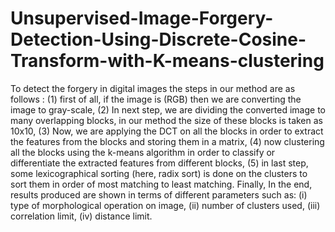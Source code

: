 # Unsupervised-Image-Forgery-Detection-Using-Discrete-Cosine-Transform-with-K-means-clustering
To detect the forgery in digital images the steps in our method are as follows : (1) first of all, if the image is (RGB) then we are converting the image to gray-scale, (2) In next step, we are dividing the converted image to many overlapping blocks, in our method the size of these blocks is taken as 10x10, (3) Now, we are applying the DCT on all the blocks in order to extract the features from the blocks and storing them in a matrix, (4) now clustering all the blocks using the k-means algorithm in order to classify or differentiate the extracted features from different blocks, (5) in last step, some lexicographical sorting (here, radix sort) is done on the clusters to sort them in order of most matching to least matching. Finally, In the end, results produced are shown in terms of different parameters such as: (i) type of morphological operation on image, (ii) number of clusters used, (iii) correlation limit, (iv) distance limit.


























